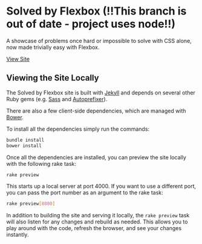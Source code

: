 # Solved by Flexbox (!!This branch is out of date - project uses node!!)

A showcase of problems once hard or impossible to solve with CSS alone, now made trivially easy with Flexbox.

[View Site](http://philipwalton.github.io/solved-by-flexbox/)

## Viewing the Site Locally

The Solved by Flexbox site is built with [Jekyll](http://jekyllrb.com/) and depends on several other Ruby gems (e.g. [Sass](http://sass-lang.com/) and [Autoprefixer](https://github.com/ai/autoprefixer)).

There are also a few client-side dependencies, which are managed with [Bower](http://bower.io).

To install all the dependencies simply run the commands:

```sh
bundle install
bower install
```

Once all the dependencies are installed, you can preview the site locally with the following rake task:

```sh
rake preview
```

This starts up a local server at port 4000. If you want to use a different port, you can pass the port number as an argument to the rake task:

```sh
rake preview[8080]
```

In addition to building the site and serving it locally, the `rake preview` task will also listen for any changes and rebuild as needed. This allows you to play around with the code, refresh the browser, and see your changes instantly.

